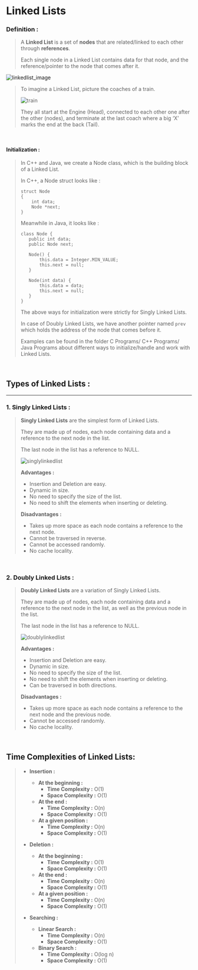 # Linked Lists

### **Definition :**
> A **Linked List** is a set of **nodes** that are related/linked to each other through **references**.
>
> Each single node in a Linked List contains data for that node, and the reference/pointer to the node that comes after it. 

![linkedlist_image](https://media.geeksforgeeks.org/wp-content/uploads/20220816144425/LLdrawio.png)

> To imagine a Linked List, picture the coaches of a train.
>
> ![train](https://www.progressiverailroading.com/resources/editorial/2018/a55035-Canadian-Pacific.jpg)
>
> They all start at the Engine (Head), connected to each other one after the other (nodes),
and terminate at the last coach where a big ‘X’ marks the end at the back (Tail).

&nbsp;
#### **Initialization :**
> In C++ and Java, we create a Node class, which is the building block of a Linked List.
> 
> 
>
> In C++, a Node struct looks like : <br>
> ```
> struct Node
> {
>     int data;
>     Node *next;
> }
> ```
> 
> Meanwhile in Java, it looks like : <br>
>```
>class Node {
>    public int data;
>    public Node next;
>
>    Node() {
>        this.data = Integer.MIN_VALUE;
>        this.next = null;
>    }
>
>    Node(int data) {
>        this.data = data;
>        this.next = null;
>    }
>}
>```
>
> The above ways for initialization were strictly for Singly Linked Lists.
>
> In case of Doubly Linked Lists, we have another pointer named `prev` which holds the address of the node that comes before it.
>
> Examples can be found in the folder C Programs/ C++ Programs/ Java Programs about different ways to initialize/handle and work with Linked Lists.

&nbsp;
## **Types of Linked Lists :**
<hr>

### **1. Singly Linked Lists :**
> 
> **Singly Linked Lists** are the simplest form of Linked Lists. 
> 
> They are made up of nodes, each node containing data and a reference to the next node in the list.
> 
> The last node in the list has a reference to NULL.
> 
> ![singlylinkedlist](https://media.geeksforgeeks.org/wp-content/uploads/20220816144425/LLdrawio.png)
> 
> **Advantages :**
> - Insertion and Deletion are easy.
> - Dynamic in size.
> - No need to specify the size of the list.
> - No need to shift the elements when inserting or deleting.
> 
> **Disadvantages :**
> - Takes up more space as each node contains a reference to the next node.
> - Cannot be traversed in reverse.
> - Cannot be accessed randomly.
> - No cache locality.

&nbsp;

### **2. Doubly Linked Lists :**
> 
> **Doubly Linked Lists** are a variation of Singly Linked Lists.
> 
> They are made up of nodes, each node containing data and a reference to the next node in the list, as well as the previous node in the list.
> 
> The last node in the list has a reference to NULL.
> 
> ![doublylinkedlist](https://media.geeksforgeeks.org/wp-content/cdn-uploads/gq/2014/03/DLL1.png)
>
> 
> **Advantages :**
> - Insertion and Deletion are easy.
> - Dynamic in size.
> - No need to specify the size of the list.
> - No need to shift the elements when inserting or deleting.
> - Can be traversed in both directions.
> 
> **Disadvantages :**
> - Takes up more space as each node contains a reference to the next node and the previous node.
> - Cannot be accessed randomly.
> - No cache locality.


&nbsp;
## **Time Complexities of Linked Lists:**
> - **Insertion :** 
>     - **At the beginning :** 
>         - **Time Complexity :** O(1)
>         - **Space Complexity :** O(1)
>     - **At the end :**
>         - **Time Complexity :** O(n)
>         - **Space Complexity :** O(1)
>     - **At a given position :**
>         - **Time Complexity :** O(n)
>         - **Space Complexity :** O(1)
> 
> - **Deletion :**
>     - **At the beginning :**
>         - **Time Complexity :** O(1)
>         - **Space Complexity :** O(1)
>     - **At the end :**
>         - **Time Complexity :** O(n)
>         - **Space Complexity :** O(1)
>     - **At a given position :**
>         - **Time Complexity :** O(n)
>         - **Space Complexity :** O(1)
> 
> - **Searching :**
>     - **Linear Search :**
>         - **Time Complexity :** O(n)
>         - **Space Complexity :** O(1)
>     - **Binary Search :**
>         - **Time Complexity :** O(log n)
>         - **Space Complexity :** O(1)